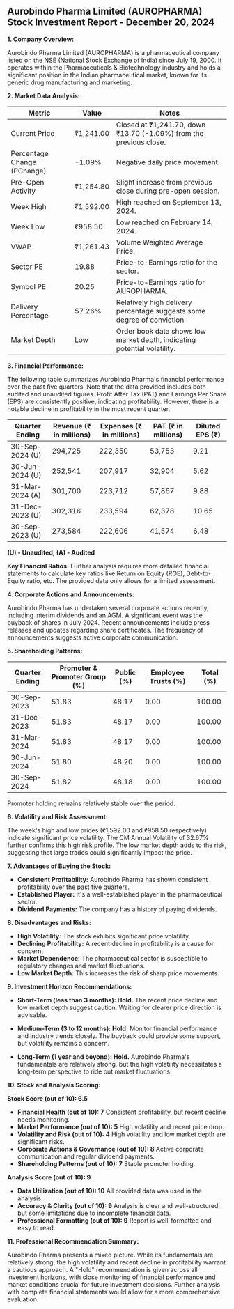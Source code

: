 ## Aurobindo Pharma Limited (AUROPHARMA) Stock Investment Report - December 20, 2024

**1. Company Overview:**

Aurobindo Pharma Limited (AUROPHARMA) is a pharmaceutical company listed on the NSE (National Stock Exchange of India) since July 19, 2000.  It operates within the Pharmaceuticals & Biotechnology industry and holds a significant position in the Indian pharmaceutical market, known for its generic drug manufacturing and marketing.

**2. Market Data Analysis:**

| Metric                     | Value          | Notes                                                              |
|-----------------------------|-----------------|----------------------------------------------------------------------|
| Current Price               | ₹1,241.00       | Closed at ₹1,241.70, down ₹13.70 (-1.09%) from the previous close. |
| Percentage Change (PChange) | -1.09%          | Negative daily price movement.                                      |
| Pre-Open Activity          | ₹1,254.80       |  Slight increase from previous close during pre-open session.       |
| Week High                    | ₹1,592.00       | High reached on September 13, 2024.                               |
| Week Low                     | ₹958.50        | Low reached on February 14, 2024.                                |
| VWAP                        | ₹1,261.43       | Volume Weighted Average Price.                                       |
| Sector PE                   | 19.88           | Price-to-Earnings ratio for the sector.                             |
| Symbol PE                   | 20.25           | Price-to-Earnings ratio for AUROPHARMA.                            |
| Delivery Percentage         | 57.26%          | Relatively high delivery percentage suggests some degree of conviction. |
| Market Depth                | Low              | Order book data shows low market depth, indicating potential volatility.|


**3. Financial Performance:**

The following table summarizes Aurobindo Pharma's financial performance over the past five quarters.  Note that the data provided includes both audited and unaudited figures.  Profit After Tax (PAT) and Earnings Per Share (EPS) are consistently positive, indicating profitability. However, there is a notable decline in profitability in the most recent quarter.

| Quarter Ending      | Revenue (₹ in millions) | Expenses (₹ in millions) | PAT (₹ in millions) | Diluted EPS (₹) |
|----------------------|--------------------------|--------------------------|----------------------|-----------------|
| 30-Sep-2024 (U)      | 294,725                  | 222,350                  | 53,753                | 9.21             |
| 30-Jun-2024 (U)      | 252,541                  | 207,917                  | 32,904                | 5.62             |
| 31-Mar-2024 (A)      | 301,700                  | 223,712                  | 57,867                | 9.88             |
| 31-Dec-2023 (U)      | 302,316                  | 233,594                  | 62,378                | 10.65            |
| 30-Sep-2023 (U)      | 273,584                  | 222,606                  | 41,574                | 6.48             |

**(U) - Unaudited; (A) - Audited**

**Key Financial Ratios:**  Further analysis requires more detailed financial statements to calculate key ratios like Return on Equity (ROE), Debt-to-Equity ratio, etc.  The provided data only allows for a limited assessment.

**4. Corporate Actions and Announcements:**

Aurobindo Pharma has undertaken several corporate actions recently, including interim dividends and an AGM.  A significant event was the buyback of shares in July 2024.  Recent announcements include press releases and updates regarding share certificates.  The frequency of announcements suggests active corporate communication.

**5. Shareholding Patterns:**

| Quarter Ending | Promoter & Promoter Group (%) | Public (%) | Employee Trusts (%) | Total (%) |
|-----------------|-----------------------------|------------|--------------------|-----------|
| 30-Sep-2023     | 51.83                        | 48.17      | 0.00                | 100.00    |
| 31-Dec-2023     | 51.83                        | 48.17      | 0.00                | 100.00    |
| 31-Mar-2024     | 51.83                        | 48.17      | 0.00                | 100.00    |
| 30-Jun-2024     | 51.80                        | 48.20      | 0.00                | 100.00    |
| 30-Sep-2024     | 51.82                        | 48.18      | 0.00                | 100.00    |

Promoter holding remains relatively stable over the period.

**6. Volatility and Risk Assessment:**

The week's high and low prices (₹1,592.00 and ₹958.50 respectively) indicate significant price volatility.  The CM Annual Volatility of 32.67% further confirms this high risk profile.  The low market depth adds to the risk, suggesting that large trades could significantly impact the price.

**7. Advantages of Buying the Stock:**

* **Consistent Profitability:** Aurobindo Pharma has shown consistent profitability over the past five quarters.
* **Established Player:** It's a well-established player in the pharmaceutical sector.
* **Dividend Payments:** The company has a history of paying dividends.

**8. Disadvantages and Risks:**

* **High Volatility:** The stock exhibits significant price volatility.
* **Declining Profitability:**  A recent decline in profitability is a cause for concern.
* **Market Dependence:** The pharmaceutical sector is susceptible to regulatory changes and market fluctuations.
* **Low Market Depth:**  This increases the risk of sharp price movements.


**9. Investment Horizon Recommendations:**

* **Short-Term (less than 3 months): Hold.** The recent price decline and low market depth suggest caution.  Waiting for clearer price direction is advisable.

* **Medium-Term (3 to 12 months): Hold.**  Monitor financial performance and industry trends closely.  The buyback could provide some support, but volatility remains a concern.

* **Long-Term (1 year and beyond): Hold.**  Aurobindo Pharma's fundamentals are relatively strong, but the high volatility necessitates a long-term perspective to ride out market fluctuations.


**10. Stock and Analysis Scoring:**

**Stock Score (out of 10): 6.5**

* **Financial Health (out of 10): 7**  Consistent profitability, but recent decline needs monitoring.
* **Market Performance (out of 10): 5**  High volatility and recent price drop.
* **Volatility and Risk (out of 10): 4**  High volatility and low market depth are significant risks.
* **Corporate Actions & Governance (out of 10): 8**  Active corporate communication and regular dividend payments.
* **Shareholding Patterns (out of 10): 7**  Stable promoter holding.

**Analysis Score (out of 10): 9**

* **Data Utilization (out of 10): 10**  All provided data was used in the analysis.
* **Accuracy & Clarity (out of 10): 9**  Analysis is clear and well-structured, but some limitations due to incomplete financial data.
* **Professional Formatting (out of 10): 9**  Report is well-formatted and easy to read.


**11. Professional Recommendation Summary:**

Aurobindo Pharma presents a mixed picture. While its fundamentals are relatively strong, the high volatility and recent decline in profitability warrant a cautious approach.  A "Hold" recommendation is given across all investment horizons, with close monitoring of financial performance and market conditions crucial for future investment decisions.  Further analysis with complete financial statements would allow for a more comprehensive evaluation.

